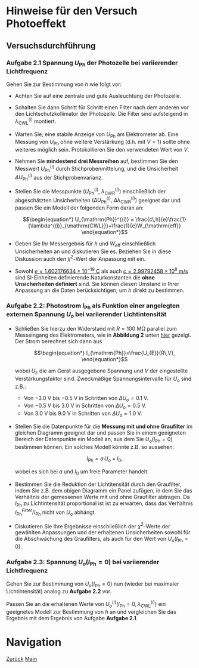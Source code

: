 # Hinweise für den Versuch Photoeffekt

## Versuchsdurchführung

### Aufgabe 2.1 Spannung $U_{\mathrm{Ph}}$ der Photozelle bei variierender Lichtfrequenz 

Gehen Sie zur Bestimmung von $h$ wie folgt vor: 

- Achten Sie auf eine zentrale und gute Ausleuchtung der Photozelle.

- Schalten Sie dann Schritt für Schritt einen Filter nach dem anderen vor den Lichtschutzkollimator der Photozelle. Die Filter sind aufsteigend in $\lambda_{\mathrm{CWL}}^{(i)}$ montiert. 

- Warten Sie, eine stabile Anzeige von $U_{\mathrm{Ph}}$ am Elektrometer ab. Eine Messung von $U_{\mathrm{Ph}}$ ohne weitere Verstärkung (d.h. mit $V=1$) sollte ohne weiteres möglich sein. Protokollieren Sie den verwendeten Wert von $V$. 

- Nehmen Sie **mindestend drei Messreihen** auf, bestimmen Sie den Messwert $U_{\mathrm{Ph}}^{(i)}$ durch Stichprobenmittelung, und die Unsicherheit $\Delta U_{\mathrm{Ph}}^{(i)}$ aus der Stichprobenvarianz. 

- Stellen Sie die Messpunkte $`(U^{(i)}_{\mathrm{Ph}},\ \lambda^{(i)}_{\mathrm{CWR}})`$ einschließlich der abgeschätzten Unsicherheiten $`(\Delta U^{(i)}_{\mathrm{Ph}},\ \Delta \lambda^{(i)}_{\mathrm{CWR}})`$ geeignet dar und passen Sie ein Modell der folgenden Form daran an:

  ```math
  \begin{equation*}
  U_{\mathrm{Ph}}^{(i)} = \frac{c\,h}{e}\frac{1}{\lambda^{(i)}_{\mathrm{CWL}}}+\frac{1}{e}W_{\mathrm{eff}}
  \end{equation*}
  ```

-  Geben Sie Ihr Messergebnis für $h$ und $W_{\mathrm{eff}}$ einschließlich Unsicherheiten an und diskutieren Sie es. Beziehen Sie in diese Diskussion auch den $\chi^{2}$-Wert der Anpassung mit ein. 

- Sowohl [$e=1.602176634\times10^{-19}\ \mathrm{C}$](https://de.wikipedia.org/wiki/Elementarladung) als auch [$c=2.99792458\times10^{8}\ \mathrm{m/s}$](https://de.wikipedia.org/wiki/Lichtgeschwindigkeit) sind SI-Einheiten definierende Naturkonstanten die **ohne Unsicherheiten definiert** sind. Sie können diesen Umstand in Ihrer Anpassung an die Daten berücksichtigen, um $h$ direkt zu bestimmen. 

### Aufgabe 2.2: Photostrom $I_{\mathrm{Ph}}$ als Funktion einer angelegten externen Spannung $U_{o}$ bei variierender Lichtintensität

- Schließen Sie hierzu den Widerstand mit $R=100\ \mathrm{M\Omega}$ parallel zum Messeingang des Elektrometers, wie in **Abbildung 2** unten [hier](https://gitlab.kit.edu/kit/etp-lehre/p2-praktikum/students/-/blob/main/Photoeffekt/doc/Hinweise-Photoeffekt.md) gezeigt. Der Strom berechnet sich dann aus
  ```math
  \begin{equation*}
  I_{\mathrm{Ph}}=\frac{U_{E}}{R\,V},
  \end{equation*}
  ```

  wobei $U_{E}$ die am Gerät ausgegebene Spannung und $V$ der eingestellte Verstärkungsfaktor sind. Zweckmäßige Spannungsintervalle für $U_{o}$ sind z.B.:

  - Von $-3.0\ \mathrm{V}$ bis $-0.5\ \mathrm{V}$ in Schritten von $\Delta U_{o}=0.1\ \mathrm{V}$.
  - Von $-0.5\ \mathrm{V}$ bis $3.0\ \mathrm{V}$ in Schritten von $\Delta U_{o}=0.5\ \mathrm{V}$.
  - Von $3.0\ \mathrm{V}$ bis $9.0\ \mathrm{V}$ in Schritten von $\Delta U_{o}=1.0\ \mathrm{V}$.

- Stellen Sie die Datenpunkte für die **Messung mit und ohne Graufilter** im gleichen Diagramm geeignet dar und passen Sie in einem geeigneten Bereich der Datenpunkte ein Modell an, aus dem Sie $U_{o}(I_{\mathrm{Ph}}=0)$ bestimmen können. Ein solches Modell könnte z.B. so aussehen:
  ```math
  \begin{equation*}
  I_{\mathrm{Ph}}= a\,U_{o} + I_{0},
  \end{equation*}
  ```

  wobei es sich bei $a$ und $I_{0}$ um freie Parameter handelt. 

- Bestimmen Sie die Reduktion der Lichtitensität durch den Graufilter, indem Sie z.B. dem obigen Diagramm ein Panel zufügen, in dem Sie das Verhältnis der gemessenen Werte mit und ohne Graufilter abtragen. Da $I_{\mathrm{Ph}}$ zu Lichtintensität proportional ist ist zu erwarten, dass das Verhältnis $I_{\mathrm{Ph}}^{\mathrm{Filter}}/I_{\mathrm{Ph}}$ nicht von $U_{o}$ abhängt. 

- Diskutieren Sie Ihre Ergebnisse einschließlich der $\chi^{2}$-Werte der gewählten Anpassungen und der erhaltenen Unsicherheiten sowohl für die Abschwächung des Graufilters, als auch für den Wert von $U_{o}(I_{\mathrm{Ph}}=0)$. 

### Aufgabe 2.3: Spannung $U_{o}(I_{\mathrm{Ph}}=0)$ bei variierender Lichtfrequenz

Gehen Sie zur Bestimmung von $U_{o}(I_{\mathrm{Ph}}=0)$ nun (wieder bei maximaler Lichtintensität) analog zu **Aufgabe 2.2** vor. 

Passen Sie an die erhaltenen Werte von $U_{o}^{(i)}(I_{\mathrm{Ph}}=0, \lambda_{\mathrm{CWL}}^{(i)})$ ein geeignetes Modell zur Bestimmung von $h$ an und vergleichen Sie das Ergebnis mit dem Ergebnis von Aufgabe **Aufgabe 2.1**. 

# Navigation

[Zurück](https://gitlab.kit.edu/kit/etp-lehre/p2-praktikum/students/-/tree/main/Photoeffekt/doc/Hinweise-Versuchsdurchfuehrung.md) [Main](https://gitlab.kit.edu/kit/etp-lehre/p2-praktikum/students/-/tree/main/Photoeffekt)
